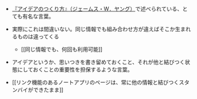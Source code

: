 - [『アイデアのつくり方』（ジェームス・W．ヤング）](https://scrapbox.io/bsc/%E3%80%8E%E3%82%A2%E3%82%A4%E3%83%86%E3%82%99%E3%82%A2%E3%81%AE%E3%81%A4%E3%81%8F%E3%82%8A%E6%96%B9%E3%80%8F%EF%BC%88%E3%82%B7%E3%82%99%E3%82%A7%E3%83%BC%E3%83%A0%E3%82%B9%E3%83%BBW%EF%BC%8E%E3%83%A4%E3%83%B3%E3%82%AF%E3%82%99%EF%BC%89)で述べられている、とても有名な言葉。
- 実際にこれは間違いない。同じ情報でも組み合わせ方が違えばそこか生まれるものは違ってくる
	- [[同じ情報でも、何回も利用可能]]
- アイデアというか、思いつきを書き留めておくこと、それが他と結びつく状態にしておくことの重要性を担保するような言葉。

- [[リンク機能のあるノートアプリのページは、常に他の情報と結びつくスタンバイができたまま]]